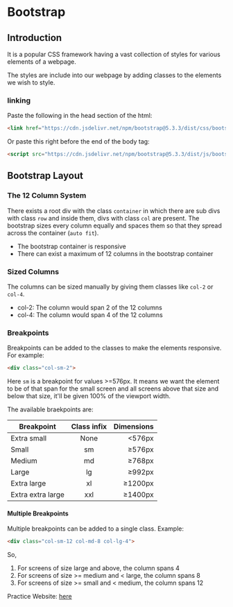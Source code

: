 # Bootstrap

## Introduction

It is a popular CSS framework having a vast collection of styles for various elements of a webpage.

The styles are include into our webpage by adding classes to the elements we wish to style.

### linking

Paste the following in the head section of the html:

```html
<link href="https://cdn.jsdelivr.net/npm/bootstrap@5.3.3/dist/css/bootstrap.min.css" rel="stylesheet" integrity="sha384-QWTKZyjpPEjISv5WaRU9OFeRpok6YctnYmDr5pNlyT2bRjXh0JMhjY6hW+ALEwIH" crossorigin="anonymous">
```

Or paste this right before the end of the body tag:

```html
<script src="https://cdn.jsdelivr.net/npm/bootstrap@5.3.3/dist/js/bootstrap.bundle.min.js" integrity="sha384-YvpcrYf0tY3lHB60NNkmXc5s9fDVZLESaAA55NDzOxhy9GkcIdslK1eN7N6jIeHz" crossorigin="anonymous"></script>
```

## Bootstrap Layout

### The 12 Column System

There exists a root div with the class `container` in which there are sub divs with class `row` and inside them, divs with class `col` are present. The bootstrap sizes every column equally and spaces them so that they spread across the container (`auto fit`).
* The bootstrap container is responsive
* There can exist a maximum of 12 columns in the bootstrap container

### Sized Columns

The columns can be sized manually by giving them classes like `col-2` or `col-4`.
* col-2: The column would span 2 of the 12 columns
* col-4: The column would span 4 of the 12 columns

### Breakpoints

Breakpoints can be added to the classes to make the elements responsive. For example: 

```html
<div class="col-sm-2">
```

Here `sm` is a breakpoint for values >=576px. It means we want the element to be of that span for the small screen and all screens above that size and below that size, it'll be given 100% of the viewport width.

The available braekpoints are:

| Breakpoint |	Class infix	| Dimensions |
| ---------- | :------------: | ----------: |
| Extra small |	None |	<576px |
| Small	| sm |	≥576px |
| Medium |	md |	≥768px |
| Large	| lg |	≥992px |
| Extra large |	xl |	≥1200px |
| Extra extra large	| xxl |	≥1400px |

#### Multiple Breakpoints

Multiple breakpoints can be added to a single class. Example:

```html
<div class="col-sm-12 col-md-8 col-lg-4">
```

So,
1. For screens of size large and above, the column spans 4
2. For screens of size >= medium and < large, the column spans 8
3. For screens of size >= small and < medium, the column spans 12

Practice Website: [here](https://appbrewery.github.io/bootstrap-layout/)